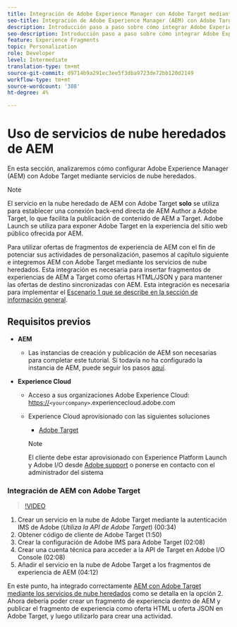 ```yaml
---
title: Integración de Adobe Experience Manager con Adobe Target mediante Cloud Services
seo-title: Integración de Adobe Experience Manager (AEM) con Adobe Target mediante servicios de nube heredados
description: Introducción paso a paso sobre cómo integrar Adobe Experience Manager (AEM) con Adobe Target mediante AEM Cloud Service
seo-description: Introducción paso a paso sobre cómo integrar Adobe Experience Manager (AEM) con Adobe Target mediante AEM Cloud Service
feature: Experience Fragments
topic: Personalization
role: Developer
level: Intermediate
translation-type: tm+mt
source-git-commit: d9714b9a291ec3ee5f3dba9723de72bb120d2149
workflow-type: tm+mt
source-wordcount: '388'
ht-degree: 4%

---
```



# Uso de servicios de nube heredados de AEM

En esta sección, analizaremos cómo configurar Adobe Experience Manager (AEM) con Adobe Target mediante servicios de nube heredados.

>[!NOTE]
>
> El servicio en la nube heredado de AEM con Adobe Target **solo** se utiliza para establecer una conexión back-end directa de AEM Author a Adobe Target, lo que facilita la publicación de contenido de AEM a Target. Adobe Launch se utiliza para exponer Adobe Target en la experiencia del sitio web público ofrecida por AEM.

Para utilizar ofertas de fragmentos de experiencia de AEM con el fin de potenciar sus actividades de personalización, pasemos al capítulo siguiente e integremos AEM con Adobe Target mediante los servicios de nube heredados. Esta integración es necesaria para insertar fragmentos de experiencias de AEM a Target como ofertas HTML/JSON y para mantener las ofertas de destino sincronizadas con AEM. Esta integración es necesaria para implementar el [Escenario 1 que se describe en la sección de información general](./overview.md#personalization-using-aem-experience-fragment).

## Requisitos previos

* **AEM**

   * Las instancias de creación y publicación de AEM son necesarias para completar este tutorial. Si todavía no ha configurado la instancia de AEM, puede seguir los pasos [aquí](./implementation.md#set-up-aem).

* **Experience Cloud**
   * Acceso a sus organizaciones Adobe Experience Cloud: <https://>`<yourcompany>`.experiencecloud.adobe.com
   * Experience Cloud aprovisionado con las siguientes soluciones
      * [Adobe Target](https://experiencecloud.adobe.com)

      >[!NOTE]
      >
      > El cliente debe estar aprovisionado con Experience Platform Launch y Adobe I/O desde [Adobe support](https://helpx.adobe.com/es/contact/enterprise-support.ec.html) o ponerse en contacto con el administrador del sistema



### Integración de AEM con Adobe Target

>[!VIDEO](https://video.tv.adobe.com/v/28428?quality=12&learn=on)

1. Crear un servicio en la nube de Adobe Target mediante la autenticación IMS de Adobe (*Utiliza la API de Adobe Target*) (00:34)
2. Obtener código de cliente de Adobe Target (1:50)
3. Crear la configuración de Adobe IMS para Adobe Target (02:08)
4. Crear una cuenta técnica para acceder a la API de Target en Adobe I/O Console (02:08)
5. Añadir el servicio en la nube de Adobe Target a los fragmentos de experiencia de AEM (04:12)

En este punto, ha integrado correctamente [AEM con Adobe Target mediante los servicios de nube heredados](./using-aem-cloud-services.md#integrating-aem-target-options) como se detalla en la opción 2. Ahora debería poder crear un fragmento de experiencia dentro de AEM y publicar el fragmento de experiencia como oferta HTML u oferta JSON en Adobe Target, y luego utilizarlo para crear una actividad.
